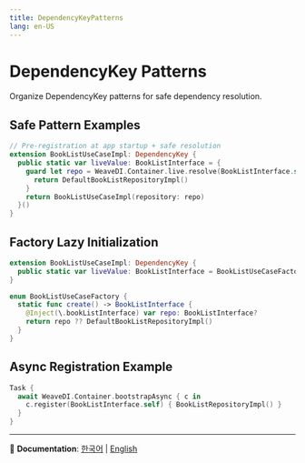 ```yaml
---
title: DependencyKeyPatterns
lang: en-US
---
```


# DependencyKey Patterns

Organize DependencyKey patterns for safe dependency resolution.

## Safe Pattern Examples
```swift
// Pre-registration at app startup + safe resolution
extension BookListUseCaseImpl: DependencyKey {
  public static var liveValue: BookListInterface = {
    guard let repo = WeaveDI.Container.live.resolve(BookListInterface.self) else {
      return DefaultBookListRepositoryImpl()
    }
    return BookListUseCaseImpl(repository: repo)
  }()
}
```

## Factory Lazy Initialization
```swift
extension BookListUseCaseImpl: DependencyKey {
  public static var liveValue: BookListInterface = BookListUseCaseFactory.create()
}

enum BookListUseCaseFactory {
  static func create() -> BookListInterface {
    @Inject(\.bookListInterface) var repo: BookListInterface?
    return repo ?? DefaultBookListRepositoryImpl()
  }
}
```

## Async Registration Example
```swift
Task {
  await WeaveDI.Container.bootstrapAsync { c in
    c.register(BookListInterface.self) { BookListRepositoryImpl() }
  }
}
```

---

📖 **Documentation**: [한국어](../ko.lproj/DependencyKeyPatterns) | [English](DependencyKeyPatterns)
